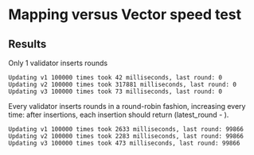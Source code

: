 # Mapping versus Vector speed test

## Results

Only 1 validator inserts rounds
```
Updating v1 100000 times took 42 milliseconds, last round: 0
Updating v2 100000 times took 317881 milliseconds, last round: 0
Updating v3 100000 times took 73 milliseconds, last round: 0
```

Every validator inserts rounds in a round-robin fashion, increasing every time: after <quorum> insertions, each insertion should return (latest_round - <quorum>).
```
Updating v1 100000 times took 2633 milliseconds, last round: 99866
Updating v2 100000 times took 2283 milliseconds, last round: 99866
Updating v3 100000 times took 473 milliseconds, last round: 99866
``` 
